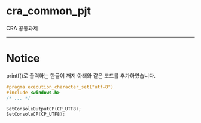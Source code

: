 ﻿# cra_common_pjt
CRA 공통과제

---
# Notice
printf()로 출력하는 한글이 깨져
아래와 같은 코드를 추가하였습니다.

```cpp
#pragma execution_character_set("utf-8")
#include <windows.h>
/* ... */

SetConsoleOutputCP(CP_UTF8);
SetConsoleCP(CP_UTF8);
```
